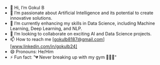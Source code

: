 - 👋 Hi, I’m Gokul B
- 👀 I’m passionate about Artificial Intelligence and its potential to create innovative solutions.
- 🌱  I’m currently enhancing my skills in Data Science, including Machine Learning, Deep Learning, and NLP.
- 💞️ I’m looking to collaborate on exciting AI and Data Science projects.
- 📫 How to reach me [gokulb8187@gmail.com][www.linkedin.com/in/gokulb24]
- 😄 Pronouns: He/Him
- ⚡ Fun fact: "💔 Never breaking up with my gym 💪🏋️‍♂️"

<!---
gokul8187/gokul8187 is a ✨ special ✨ repository because its `README.md` (this file) appears on your GitHub profile.
You can click the Preview link to take a look at your changes.
--->

